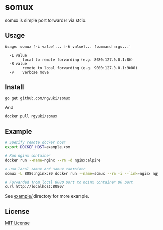 # somux

somux is simple port forwarder via stdio.

## Usage

```
Usage: somux [-L value]... [-R value]... [command args...]

  -L value
        local to remote forwarding (e.g. 8080:127.0.0.1:80)
  -R value
        remote to local forwarding (e.g. 9000:127.0.0.1:9000)
  -v    verbose move
```

## Install

```sh
go get github.com/ngyuki/somux
```

And

```sh
docker pull ngyuki/somux
```

## Example

```sh
# Specify remote docker host
export DOCKER_HOST=example.com

# Run nginx container
docker run --name=nginx --rm -d nginx:alpine

# Run local somux and somux container
somux -L 8080:nginx:80 docker run --name=somux --rm -i --link=nginx ngyuki/somux &

# Forwarded from local 8080 port to nginx container 80 port
curl http://localhost:8080/
```

See [example/](./example/) directory for more example.

## License

[MIT License](https://opensource.org/licenses/mit-license.php)
